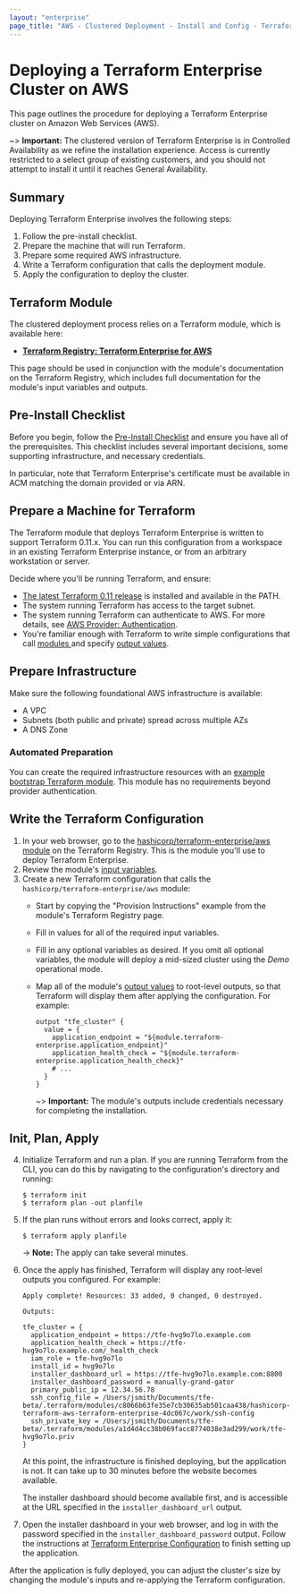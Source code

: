 ```yaml
---
layout: "enterprise"
page_title: "AWS - Clustered Deployment - Install and Config - Terraform Enterprise"
---
```


# Deploying a Terraform Enterprise Cluster on AWS

[mode]: ../before-installing/index.html#operational-mode-decision
[tf11]: https://releases.hashicorp.com/terraform/0.11.14/
[module]: https://registry.terraform.io/modules/hashicorp/terraform-enterprise/aws
[inputs]: https://registry.terraform.io/modules/hashicorp/terraform-enterprise/aws?tab=inputs
[outputs]: https://registry.terraform.io/modules/hashicorp/terraform-enterprise/aws?tab=outputs
[bootstrap]: https://github.com/hashicorp/private-terraform-enterprise/tree/master/examples/bootstrap-aws

This page outlines the procedure for deploying a Terraform Enterprise cluster on Amazon Web Services (AWS).

~> **Important:** The clustered version of Terraform Enterprise is in Controlled Availability as we refine the installation experience. Access is currently restricted to a select group of existing customers, and you should not attempt to install it until it reaches General Availability.

## Summary

Deploying Terraform Enterprise involves the following steps:

1. Follow the pre-install checklist.
2. Prepare the machine that will run Terraform.
3. Prepare some required AWS infrastructure.
4. Write a Terraform configuration that calls the deployment module.
5. Apply the configuration to deploy the cluster.

## Terraform Module

The clustered deployment process relies on a Terraform module, which is available here:

- [**Terraform Registry: Terraform Enterprise for AWS**][module]

This page should be used in conjunction with the module's documentation on the Terraform Registry, which includes full documentation for the module's input variables and outputs.

## Pre-Install Checklist

Before you begin, follow the [Pre-Install Checklist](../before-installing/index.html) and ensure you have all of the prerequisites. This checklist includes several important decisions, some supporting infrastructure, and necessary credentials.

In particular, note that Terraform Enterprise's certificate must be available in ACM matching the domain provided or via ARN.

## Prepare a Machine for Terraform

The Terraform module that deploys Terraform Enterprise is written to support Terraform 0.11.x. You can run this configuration from a workspace in an existing Terraform Enterprise instance, or from an arbitrary workstation or server.

Decide where you'll be running Terraform, and ensure:

- [The latest Terraform 0.11 release][tf11] is installed and available in the PATH.
- The system running Terraform has access to the target subnet.
- The system running Terraform can authenticate to AWS. For more details, see [AWS Provider: Authentication](/docs/providers/aws/index.html#authentication).
- You're familiar enough with Terraform to write simple configurations that call [modules ](/docs/configuration-0-11/modules.html) and specify [output values](/docs/configuration-0-11/outputs.html).

## Prepare Infrastructure

Make sure the following foundational AWS infrastructure is available:

- A VPC
- Subnets (both public and private) spread across multiple AZs
- A DNS Zone

### Automated Preparation

You can create the required infrastructure resources with an [example bootstrap Terraform module][bootstrap]. This module has no requirements beyond provider authentication.

## Write the Terraform Configuration

1. In your web browser, go to the [hashicorp/terraform-enterprise/aws module][module] on the Terraform Registry. This is the module you'll use to deploy Terraform Enterprise.
2. Review the module's [input variables][inputs].
3. Create a new Terraform configuration that calls the `hashicorp/terraform-enterprise/aws` module:
    - Start by copying the "Provision Instructions" example from the module's Terraform Registry page.
    - Fill in values for all of the required input variables.
    - Fill in any optional variables as desired. If you omit all optional variables, the module will deploy a mid-sized cluster using the *Demo* operational mode.
    - Map all of the module's [output values][outputs] to root-level outputs, so that Terraform will display them after applying the configuration. For example:

        ```hcl
        output "tfe_cluster" {
          value = {
            application_endpoint = "${module.terraform-enterprise.application_endpoint}"
            application_health_check = "${module.terraform-enterprise.application_health_check}"
            # ...
          }
        }
        ```

        ~> **Important:** The module's outputs include credentials necessary for completing the installation.

## Init, Plan, Apply

4. Initialize Terraform and run a plan. If you are running Terraform from the CLI, you can do this by navigating to the configuration's directory and running:

    ```
    $ terraform init
    $ terraform plan -out planfile
    ```
5. If the plan runs without errors and looks correct, apply it:

    ```
    $ terraform apply planfile
    ```

    -> **Note:** The apply can take several minutes.
6. Once the apply has finished, Terraform will display any root-level outputs you configured. For example:

    ```text
    Apply complete! Resources: 33 added, 0 changed, 0 destroyed.

    Outputs:

    tfe_cluster = {
      application_endpoint = https://tfe-hvg9o7lo.example.com
      application_health_check = https://tfe-hvg9o7lo.example.com/_health_check
      iam_role = tfe-hvg9o7lo
      install_id = hvg9o7lo
      installer_dashboard_url = https://tfe-hvg9o7lo.example.com:8800
      installer_dashboard_password = manually-grand-gator
      primary_public_ip = 12.34.56.78
      ssh_config_file = /Users/jsmith/Documents/tfe-beta/.terraform/modules/c8066b63fe35e7cb30635ab501caa438/hashicorp-terraform-aws-terraform-enterprise-4dc067c/work/ssh-config
      ssh_private_key = /Users/jsmith/Documents/tfe-beta/.terraform/modules/a1d4d4cc38b069facc8774038e3ad299/work/tfe-hvg9o7lo.priv
    }
    ```

    At this point, the infrastructure is finished deploying, but the application is not. It can take up to 30 minutes before the website becomes available.

    The installer dashboard should become available first, and is accessible at the URL specified in the `installer_dashboard_url` output.
7. Open the installer dashboard in your web browser, and log in with the password specified in the `installer_dashboard_password` output. Follow the instructions at [Terraform Enterprise Configuration](../install/config.html) to finish setting up the application.

After the application is fully deployed, you can adjust the cluster's size by changing the module's inputs and re-applying the Terraform configuration.
